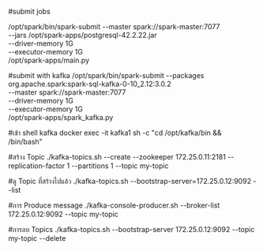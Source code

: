 #submit jobs

/opt/spark/bin/spark-submit --master spark://spark-master:7077 \
--jars /opt/spark-apps/postgresql-42.2.22.jar \
--driver-memory 1G \
--executor-memory 1G \
/opt/spark-apps/main.py

#submit with kafka
/opt/spark/bin/spark-submit --packages org.apache.spark:spark-sql-kafka-0-10_2.12:3.0.2 \
--master spark://spark-master:7077 \
--driver-memory 1G \
--executor-memory 1G \
/opt/spark-apps/spark_kafka.py


#เข้า shell kafka
docker exec -it kafka1 sh -c "cd /opt/kafka/bin && /bin/bash"

#สร้าง Topic
./kafka-topics.sh --create --zookeeper 172.25.0.11:2181 --replication-factor 1 --partitions 1 --topic my-topic

#ดู Topic ที่สร้างไปแล้ว
./kafka-topics.sh --bootstrap-server=172.25.0.12:9092 --list

#การ Produce message
./kafka-console-producer.sh  --broker-list 172.25.0.12:9092  --topic my-topic

#การลบ Topics
./kafka-topics.sh --bootstrap-server 172.25.0.12:9092 --topic my-topic --delete






